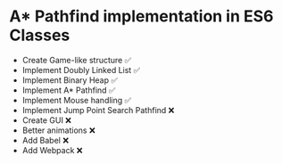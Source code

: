 # A* Pathfind implementation in ES6 Classes

- Create Game-like structure :white_check_mark:
- Implement Doubly Linked List :white_check_mark:
- Implement Binary Heap :white_check_mark:
- Implement A* Pathfind :white_check_mark:
- Implement Mouse handling :white_check_mark:
- Implement Jump Point Search Pathfind :x:
- Create GUI :x:
- Better animations :x:
- Add Babel :x:
- Add Webpack :x: